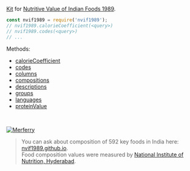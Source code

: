 [Kit] for [Nutritive Value of Indian Foods 1989].

```javascript
const nvif1989 = require('nvif1989');
// nvif1989.calorieCoefficient(<query>)
// nvif1989.codes(<query>)
// ...
```

Methods:
- [calorieCoefficient](https://www.npmjs.com/package/@nvif1989/caloriecoefficient)
- [codes](https://www.npmjs.com/package/@nvif1989/codes)
- [columns](https://www.npmjs.com/package/@nvif1989/columns)
- [compositions](https://www.npmjs.com/package/@nvif1989/compositions)
- [descriptions](https://www.npmjs.com/package/@nvif1989/descriptions)
- [groups](https://www.npmjs.com/package/@nvif1989/groups)
- [languages](https://www.npmjs.com/package/@nvif1989/languages)
- [proteinValue](https://www.npmjs.com/package/@nvif1989/proteinvalue)

<br>

[![Merferry](https://i.imgur.com/mGVou5c.png)](https://merferry.github.io)
> You can ask about composition of 592 key foods in India here: [nvif1989.github.io].<br>
> Food composition values were measured by [National Institute of Nutrition, Hyderabad].<br>

[Nutritive Value of Indian Foods 1989]: https://www.icmr.nic.in/content/nutritive-value-indian-foods-nvif-c-gopalan-b-v-rama-sastri-sc-balasubramanian-revised
[Kit]: https://en.wikipedia.org/wiki/Kit_(of_components)
[nvif1989.github.io]: https://nvif1989.github.io
[National Institute of Nutrition, Hyderabad]: https://www.nin.res.in/
